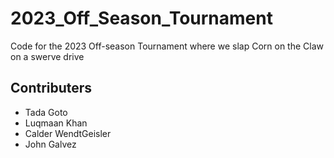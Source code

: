 # 2023_Off_Season_Tournament

Code for the 2023 Off-season Tournament where we slap Corn on the Claw on a swerve drive

## Contributers

* Tada Goto
* Luqmaan Khan
* Calder WendtGeisler
* John Galvez
